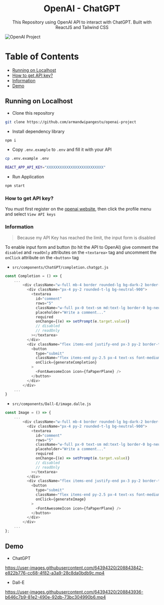 <h1 align="center">OpenAI - ChatGPT</h1>
<p align="center">This Repository using OpenAI API to interact with ChatGPT. Built with ReactJS and Tailwind CSS</p>

<img src="https://user-images.githubusercontent.com/64394320/208843797-deff06e3-9728-4642-bc23-4f97461e0b8e.png" alt="OpenAI Project">

# Table of Contents

- [Running on Localhost](https://github.com/armandwipangestu/openai-project#running-on-localhost)
- [How to get API key?](https://github.com/armandwipangestu/openai-project#how-to-get-api-key)
- [Information](https://github.com/armandwipangestu/openai-project#information)
- [Demo](https://github.com/armandwipangestu/openai-project#demo)

## Running on Localhost

- Clone this repository

```bash
git clone https://github.com/armandwipangestu/openai-project
```

- Install dependency library

```bash
npm i
```

- Copy `.env.example` to `.env` and fill it with your API

```bash
cp .env.example .env
```

```bash
REACT_APP_API_KEY="XXXXXXXXXXXXXXXXXXXXXXXXXX"
```

- Run Application

```bash
npm start
```

### How to get API key?

You must first register on the [openai website](https://beta.openai.com/), then click the profile menu and select `View API keys`

### Information

> Because my API Key has reached the limit, the input form is disabled

To enable input form and button (to hit the API to OpenAI) give comment the `disabled` and `readOnly` attributes on the `<textarea>` tag and uncomment the `onClick` attribute on the `<button>` tag

- `src/components/ChatGPT/completion.chatgpt.js`

```javascript
const Completion = () => {
    ...
        <div className="w-full mb-4 border rounded-lg bg-dark-2 border-gray-600">
          <div className="px-4 py-2 rounded-t-lg bg-neutral-900">
            <textarea
              id="comment"
              rows="5"
              className="w-full px-0 text-sm md:text-lg border-0 bg-neutral-900 focus:ring-0 text-white placeholder-gray-500"
              placeholder="Write a comment..."
              required
              onChange={(e) => setPrompt(e.target.value)}
              // disabled
              // readOnly
            ></textarea>
          </div>
          <div className="flex items-end justify-end px-3 py-2 border-t border-gray-600">
            <button
              type="submit"
              className="flex items-end py-2.5 px-4 text-xs font-medium text-center text-white bg-neutral-900 rounded-lg focus:ring-4 focus:ring-gray-200 hover:bg-neutral-700"
              onClick={generateCompletion}
            >
              <FontAwesomeIcon icon={faPaperPlane} />
            </button>
          </div>
        </div>
    ...
}
```

- `src/components/Dall-E/image.dalle.js`

```javascript
const Image = () => {
    ...
        <div className="w-full mb-4 border rounded-lg bg-dark-2 border-gray-600">
          <div className="px-4 py-2 rounded-t-lg bg-neutral-900">
            <textarea
              id="comment"
              rows="5"
              className="w-full px-0 text-sm md:text-lg border-0 bg-neutral-900 focus:ring-0 text-white placeholder-gray-500"
              placeholder="Write a comment..."
              required
              onChange={(e) => setPrompt(e.target.value)}
              // disabled
              // readOnly
            ></textarea>
          </div>
          <div className="flex items-end justify-end px-3 py-2 border-t border-gray-600">
            <button
              type="submit"
              className="flex items-end py-2.5 px-4 text-xs font-medium text-center text-white bg-neutral-900 rounded-lg focus:ring-4 focus:ring-gray-200 hover:bg-neutral-700"
              onClick={generateImage}
            >
              <FontAwesomeIcon icon={faPaperPlane} />
            </button>
          </div>
        </div>
    ...
};
```

## Demo

- ChatGPT

https://user-images.githubusercontent.com/64394320/208843842-e822b776-cc68-4f82-a3a9-28c8da0bdb9c.mp4

- Dall-E

https://user-images.githubusercontent.com/64394320/208843936-b646c7b9-81e2-490e-92db-73bc304990b6.mp4
